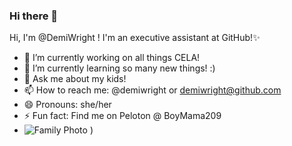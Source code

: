 ### Hi there 👋
​Hi, I'm @DemiWright ! I'm an executive assistant at GitHub!✨
- 🔭 I’m currently working on all things CELA!
- 🌱 I’m currently learning so many new things! :)
- 💬 Ask me about my kids! 
- 📫 How to reach me: @demiwright or demiwright@github.com
- 😄 Pronouns: she/her
- ⚡ Fun fact: Find me on Peloton @ BoyMama209 
- ![Family Photo](https://user-images.githubusercontent.com/83684841/122442734-bb819900-cf53-11eb-8d0c-21bf2f85ad55.jpg)
)
<!--
**demiwright/demiwright** is a ✨ _special_ ✨ repository because its `README.md` (this file) appears on your GitHub profile.

Here are some ideas to get you started:

- 🔭 I’m currently working on ...
- 🌱 I’m currently learning ...
- 👯 I’m looking to collaborate on ...
- 🤔 I’m looking for help with ...
- 💬 Ask me about ...
- 📫 How to reach me: ...
- 😄 Pronouns: ...
- ⚡ Fun fact: ...
-->
